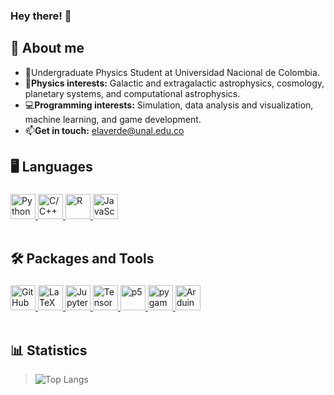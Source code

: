 ### Hey there! 👋

<!--
**edwin9532/edwin9532** is a ✨ _special_ ✨ repository because its `README.md` (this file) appears on your GitHub profile.

Here are some ideas to get you started:

- 🔭 I’m currently working on ...
- 🌱 I’m currently learning ...
- 👯 I’m looking to collaborate on ...
- 🤔 I’m looking for help with ...
- 💬 Ask me about ...
- 📫 How to reach me: ...
- 😄 Pronouns: ...
- ⚡ Fun fact: ...
-->

## 🍃 About me

- 📖Undergraduate Physics Student at Universidad Nacional de Colombia.
- 🔭**Physics interests:** Galactic and extragalactic astrophysics, cosmology, planetary systems, and computational astrophysics.
- 💻**Programming interests:** Simulation, data analysis and visualization, machine learning, and game development.
- 📫**Get in touch:** <elaverde@unal.edu.co>

## 🖥 Languages

<div style="height: fit-content; padding-top: 5px">
  
<a href="https://python.org/" target="_blank">
  <img height="40" src="https://cdn.simpleicons.org/python" title="Python">
</a>

<a href="https://isocpp.org/" target="_blank">
  <img height="40" src="https://isocpp.org/assets/images/cpp_logo.png" title="C/C++">
</a>

<a href="https://www.r-project.org/" target="_blank">
  <img height="40" src="https://humancoders-formations.s3.amazonaws.com/uploads/course/logo/69/formation-langage-r.png" title="R">
</a>

<a href="https://www.ecma-international.org/publications-and-standards/standards/ecma-262/)" target="_blank">
  <img height="40" src="https://upload.wikimedia.org/wikipedia/commons/thumb/9/99/Unofficial_JavaScript_logo_2.svg/320px-Unofficial_JavaScript_logo_2.svg.png" title="JavaScript">
</a>
</div><br>

 ## 🛠 Packages and Tools
 <div style="height: fit-content; padding-top: 5px">

<a href="https://github.com/" target="_blank">
  <img height="40" src="https://cdn.simpleicons.org/github/white" title="GitHub">
</a>

  <a href="https://www.latex-project.org/" target="_blank">
  <img height="40" src="https://cdn.simpleicons.org/latex" title="LaTeX">
</a>

<a href="https://jupyter.org/" target="_blank">
  <img height="40" src="https://cdn.simpleicons.org/jupyter" title="Jupyter">
</a>

<a href="https://www.tensorflow.org/?hl=fr" target="_blank">
  <img height="40" src="https://avatars.githubusercontent.com/u/15658638?s=280\&v=4" title="TensorFlow">
</a>

<a href="https://p5js.org/" target="_blank">
  <img height="40" src="https://miro.medium.com/v2/resize:fit:400/0*oaLAR3un_dYYYthT.png" title="p5">
</a>

<a href="https://www.pygame.org/" target="_blank">
  <img height="40" src="https://user-images.githubusercontent.com/46412508/170405943-e75458ec-6cb4-462e-91ba-43c861a3d6cf.png" title="pygame">
</a>

<a href="https://www.arduino.cc/" target="_blank">
  <img height="40" src="https://cdn.icon-icons.com/icons2/2699/PNG/512/arduino_logo_icon_170518.png" title="Arduino">
</a>


</div><br>



## 📊 Statistics
> ![Top Langs](https://github-readme-stats-nine-rho-92.vercel.app/api/top-langs/?username=edwin9532&hide=jupyter%20notebook,PureBasic,CSS,Tex&layout=donut&theme=gotham&langs_count=8&count-private=true&exclude_repo=)
<br>
